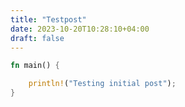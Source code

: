 ```yaml
---
title: "Testpost"
date: 2023-10-20T10:28:10+04:00
draft: false
---
```



```Rust
fn main() {

    println!("Testing initial post");
}

``` 

